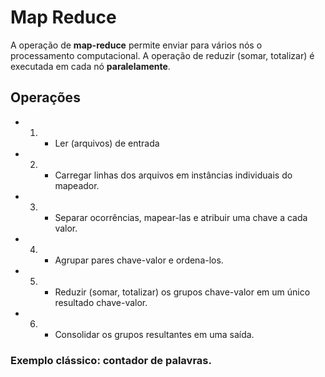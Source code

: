# Map Reduce

A operação de **map-reduce** permite enviar para vários nós o processamento computacional. 
A operação de reduzir (somar, totalizar) é executada em cada nó **paralelamente**.

## Operações
* 1. - Ler (arquivos) de entrada
* 2. - Carregar linhas dos arquivos em instâncias individuais do mapeador.
* 3. - Separar ocorrências, mapear-las e atribuir uma chave a cada valor.
* 4. - Agrupar pares chave-valor e ordena-los.
* 5. - Reduzir (somar, totalizar) os grupos chave-valor em um único resultado chave-valor.
* 6. - Consolidar os grupos resultantes em uma saída.

### Exemplo clássico: contador de palavras.
